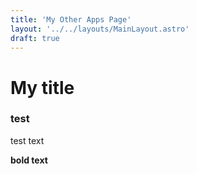 ```yaml
--- 
title: 'My Other Apps Page'
layout: '../../layouts/MainLayout.astro'
draft: true
---
```


# My title 


 ### test


 test text

 **bold text**